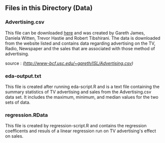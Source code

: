 ## Files in this Directory (Data)

### Advertising.csv

This file can be downloaded [here](http://www-bcf.usc.edu/~gareth/ISL/Advertising.csv) and was created by Gareth James, Daniela Witten, Trevor Hastie and Robert Tibshirani. The data is downloaded from the website listed and contains data regarding advertising on the TV, Radio, Newspaper and the sales that are associated with those method of advertising.


source : *(http://www-bcf.usc.edu/~gareth/ISL/Advertising.csv)*

### eda-output.txt

This file is created after running eda-script.R and is a text file containing the summary statistics of TV advertising and sales from the Advertising.csv data set. It includes the maximum, minimum, and median values for the two sets of data. 

### regression.RData

This file is created by regression-script.R and contains the regression coefficents and resuls of a linear regression run on TV advertising's effect on sales.  